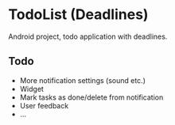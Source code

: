 # TodoList (Deadlines)
Android project, todo application with deadlines.

## Todo
 * More notification settings (sound etc.)
 * Widget
 * Mark tasks as done/delete from notification
 * User feedback
 * ...
